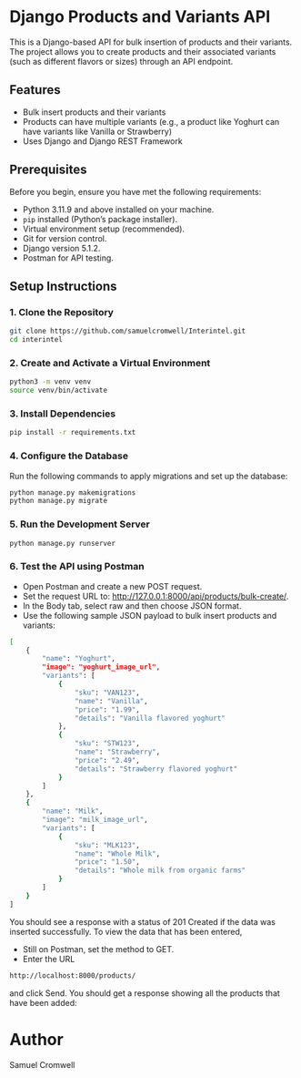 # Django Products and Variants API

This is a Django-based API for bulk insertion of products and their variants. The project allows you to create products and their associated variants (such as different flavors or sizes) through an API endpoint.

## Features

- Bulk insert products and their variants
- Products can have multiple variants (e.g., a product like Yoghurt can have variants like Vanilla or Strawberry)
- Uses Django and Django REST Framework

## Prerequisites

Before you begin, ensure you have met the following requirements:

- Python 3.11.9 and above installed on your machine.
- `pip` installed (Python’s package installer).
- Virtual environment setup (recommended).
- Git for version control.
- Django version 5.1.2.
- Postman for API testing.


## Setup Instructions

### 1. Clone the Repository

```bash
git clone https://github.com/samuelcromwell/Interintel.git
cd interintel
```

### 2. Create and Activate a Virtual Environment

```bash
python3 -m venv venv
source venv/bin/activate
```

### 3. Install Dependencies

```bash
pip install -r requirements.txt
```

### 4. Configure the Database
Run the following commands to apply migrations and set up the database:

```bash
python manage.py makemigrations
python manage.py migrate
```

### 5. Run the Development Server

```bash
python manage.py runserver
```

### 6. Test the API using Postman
- Open Postman and create a new POST request.
- Set the request URL to: http://127.0.0.1:8000/api/products/bulk-create/.
- In the Body tab, select raw and then choose JSON format.
- Use the following sample JSON payload to bulk insert products and variants:

```bash
[
    {
        "name": "Yoghurt",
        "image": "yoghurt_image_url",
        "variants": [
            {
                "sku": "VAN123",
                "name": "Vanilla",
                "price": "1.99",
                "details": "Vanilla flavored yoghurt"
            },
            {
                "sku": "STW123",
                "name": "Strawberry",
                "price": "2.49",
                "details": "Strawberry flavored yoghurt"
            }
        ]
    },
    {
        "name": "Milk",
        "image": "milk_image_url",
        "variants": [
            {
                "sku": "MLK123",
                "name": "Whole Milk",
                "price": "1.50",
                "details": "Whole milk from organic farms"
            }
        ]
    }
]
```

You should see a response with a status of 201 Created if the data was inserted successfully.
To view the data that has been entered,

- Still on Postman, set the method to GET.
- Enter the URL

```bash
http://localhost:8000/products/ 
```
and click Send.
You should get a response showing all the products that have been added:

# Author
Samuel Cromwell